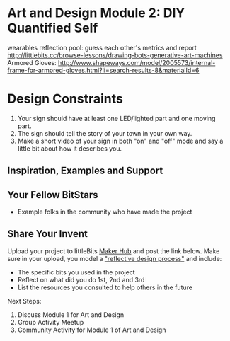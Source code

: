# Art and Design Module 2: DIY Quantified Self

wearables
reflection pool: guess each other's metrics and report
http://littlebits.cc/browse-lessons/drawing-bots-generative-art-machines
Armored Gloves:
http://www.shapeways.com/model/2005573/internal-frame-for-armored-gloves.html?li=search-results-8&materialId=6

# Design Constraints
1. Your sign should have at least one LED/lighted part and one moving part. 
2. The sign should tell the story of your town in your own way.
3. Make a short video of your sign in both "on" and "off" mode and say a little bit about how it describes you.

## Inspiration, Examples and Support

### 

## Your Fellow BitStars
 - Example folks in the community who have made the project

## Share Your Invent 
Upload your project to littleBits [Maker Hub](http://littlebits.cc/projects) and post the link below. Make sure in your upload, you model a ["reflective design process"](http://en.wikipedia.org/wiki/Reflective_practice) and include:
- The specific bits you used in the project
- Reflect on what did you do 1st, 2nd and 3rd
- List the resources you consulted to help others in the future

Next Steps:
1. Discuss Module 1 for Art and Design
2. Group Activity Meetup
3. Community Activity for Module 1 of Art and Design
